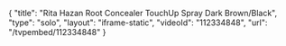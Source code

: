{
    "title": "Rita Hazan Root Concealer TouchUp Spray  Dark Brown\/Black",
    "type": "solo",
    "layout": "iframe-static",
    "videoId": "112334848",
    "url": "\/tvpembed\/112334848"
}